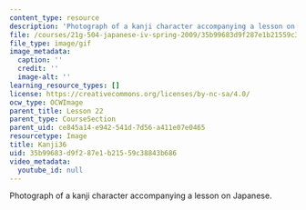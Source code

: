 ```yaml
---
content_type: resource
description: 'Photograph of a kanji character accompanying a lesson on Japanese. '
file: /courses/21g-504-japanese-iv-spring-2009/35b99683d9f287e1b21559c38843b686_Kanji36.gif
file_type: image/gif
image_metadata:
  caption: ''
  credit: ''
  image-alt: ''
learning_resource_types: []
license: https://creativecommons.org/licenses/by-nc-sa/4.0/
ocw_type: OCWImage
parent_title: Lesson 22
parent_type: CourseSection
parent_uid: ce845a14-e942-541d-7d56-a411e07e0465
resourcetype: Image
title: Kanji36
uid: 35b99683-d9f2-87e1-b215-59c38843b686
video_metadata:
  youtube_id: null
---
```

Photograph of a kanji character accompanying a lesson on Japanese. 